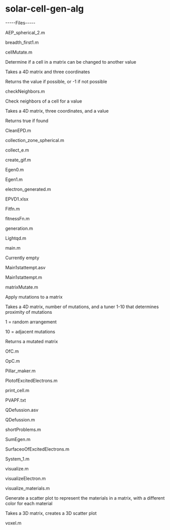 # solar-cell-gen-alg

-----Files-----

AEP_spherical_2.m


breadth_first1.m


cellMutate.m

Determine if a cell in a matrix can be changed to another value

Takes a 4D matrix and three coordinates

Returns the value if possible, or -1 if not possible


checkNeighbors.m

Check neighbors of a cell for a value

Takes a 4D matrix, three coordinates, and a value

Returns true if found


CleanEPD.m


collection_zone_spherical.m


collect_e.m


create_gif.m


Egen0.m


Egen1.m


electron_generated.m


EPVD1.xlsx


Fitfn.m


fitnessFn.m


generation.m


Lightqd.m


main.m

Currently empty


Main1stattempt.asv


Main1stattempt.m


matrixMutate.m

Apply mutations to a matrix

Takes a 4D matrix, number of mutations, and a tuner 1-10 that determines proximity of mutations

1 = random arrangement

10 = adjacent mutations

Returns a mutated matrix


OfC.m


OpC.m


Pillar_maker.m


PlotofExcitedElectrons.m


print_cell.m


PVAPF.txt


QDefussion.asv


QDefussion.m


shortProblems.m


SumEgen.m


SurfaceoOfExcitedElectrons.m


System_1.m


visualize.m


visualizeElectron.m


visualize_materials.m

Generate a scatter plot to represent the materials in a matrix, with a different color for each material

Takes a 3D matrix, creates a 3D scatter plot


voxel.m